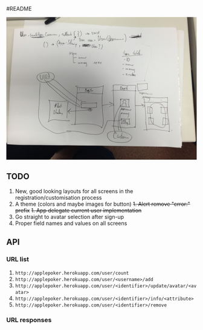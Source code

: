 #README

![First](https://raw.githubusercontent.com/morganwilde/applepoker/master/documentation/doc-one.png)

## TODO

1. New, good looking layouts for all screens in the registration/customisation process
1. A theme (colors and maybe images for button)
~~1. Alert remove "error:" prefix~~
~~1. App delegate current user implementation~~
1. Go straight to avatar selection after sign-up
1. Proper field names and values on all screens

## API

### URL list

1. `http://applepoker.herokuapp.com/user/count`
2. `http://applepoker.herokuapp.com/user/<username>/add`
3. `http://applepoker.herokuapp.com/user/<identifier>/update/avatar/<avatar>`
3. `http://applepoker.herokuapp.com/user/<identifier>/info/<attribute>`
4. `http://applepoker.herokuapp.com/user/<identifier>/remove`

### URL responses
